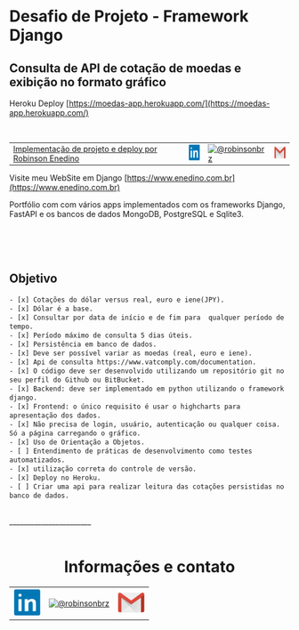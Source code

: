 # Desafio de Projeto - Framework Django 
## Consulta de API de cotação de moedas e exibição no formato gráfico

Heroku Deploy [https://moedas-app.herokuapp.com/](https://moedas-app.herokuapp.com/)




<br>
  <div align="center">
    <table>
      </tr>
            <td>
                <a  href="https://www.linkedin.com/in/robinsonbrz/">
                Implementação de projeto e deploy por Robinson Enedino
            </td>
        <td>
            <a  href="https://www.linkedin.com/in/robinsonbrz/">
            <img src="https://raw.githubusercontent.com/robinsonbrz/robinsonbrz/main/static/img/linkedin.png" width="30" height="30">
        </td>
        <td>
            <a  href="https://www.linkedin.com/in/robinsonbrz/">
            <img  src="https://avatars.githubusercontent.com/u/18150643?s=96&amp;v=4" alt="@robinsonbrz" width="30" height="30">
        </td>
        <td>
            <a href="mailto:robinsonbrz@gmail.com">
            <img src="https://raw.githubusercontent.com/robinsonbrz/robinsonbrz/main/static/img/gmail.png" width="30" height="30" ></a>
        </td>
      </tr>
    </table>
  </div>

Visite meu WebSite em Django [https://www.enedino.com.br](https://www.enedino.com.br)

Portfólio com com vários apps implementados com os frameworks Django, FastAPI e os bancos de dados MongoDB, PostgreSQL e Sqlite3.

  <br><br><br>

## Objetivo
    - [x] Cotações do dólar versus real, euro e iene(JPY).
    - [x] Dólar é a base.
    - [x] Consultar por data de início e de fim para  qualquer período de tempo.
    - [x] Período máximo de consulta 5 dias úteis.
    - [x] Persistência em banco de dados.
    - [x] Deve ser possível variar as moedas (real, euro e iene).
    - [x] Api de consulta https://www.vatcomply.com/documentation.
    - [x] O código deve ser desenvolvido utilizando um repositório git no seu perfil do Github ou BitBucket.
    - [x] Backend: deve ser implementado em python utilizando o framework django.
    - [x] Frontend: o único requisito é usar o highcharts para apresentação dos dados.
    - [x] Não precisa de login, usuário, autenticação ou qualquer coisa. Só a página carregando o gráfico.
    - [x] Uso de Orientação a Objetos.
    - [ ] Entendimento de práticas de desenvolvimento como testes automatizados.
    - [x] utilização correta do controle de versão.
    - [x] Deploy no Heroku.
    - [ ] Criar uma api para realizar leitura das cotações persistidas no banco de dados.







<br>
_______________________


<br>
<br>



<h1 align="center"> Informações e contato </h1> 
  <div align="center">
    <table>
        </tr>
            <td>
                <a  href="https://www.linkedin.com/in/robinsonbrz/">
                <img src="https://raw.githubusercontent.com/robinsonbrz/robinsonbrz/main/static/img/linkedin.png" width="50" height="50">
            </td>
            <td>
                <a  href="https://www.linkedin.com/in/robinsonbrz/">
                <img  src="https://avatars.githubusercontent.com/u/18150643?s=96&amp;v=4" alt="@robinsonbrz" width="30" height="30">
            </td>
            <td>
                <a href="https://www.enedino.com.br/contato">
                <img src="https://raw.githubusercontent.com/robinsonbrz/robinsonbrz/main/static/img/gmail.png" width="50" height="50">
            </td>
        </tr>
    </table> 
  </div>